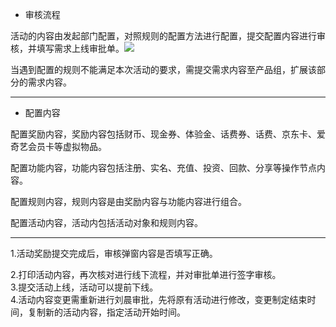 * 审核流程

活动的内容由发起部门配置，对照规则的配置方法进行配置，提交配置内容进行审核，并填写需求上线审批单。![](/assets/活动管理架构图.png)

当遇到配置的规则不能满足本次活动的要求，需提交需求内容至产品组，扩展该部分的需求内容。

---

* 配置内容

配置奖励内容，奖励内容包括财币、现金券、体验金、话费券、话费、京东卡、爱奇艺会员卡等虚拟物品。

配置功能内容，功能内容包括注册、实名、充值、投资、回款、分享等操作节点内容。

配置规则内容，规则内容是由奖励内容与功能内容进行组合。

配置活动内容，活动内包括活动对象和规则内容。

---

1.活动奖励提交完成后，审核弹窗内容是否填写正确。

2.打印活动内容，再次核对进行线下流程，并对审批单进行签字审核。  
3.提交活动上线，活动可以提前下线。  
4.活动内容变更需重新进行刘晨审批，先将原有活动进行修改，变更制定结束时间，复制新的活动内容，指定活动开始时间。

